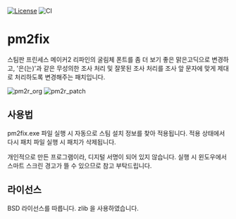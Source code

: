 [![License](https://img.shields.io/badge/License-BSD%202--Clause-orange.svg)](https://opensource.org/licenses/BSD-2-Clause)
![CI](https://github.com/leejeonghun/pm2fix/workflows/CI/badge.svg)

# pm2fix


스팀판 프린세스 메이커2 리파인의 굴림체 폰트를 좀 더 보기 좋은 맑은고딕으로 변경하고,
'은(는)'과 같은 무성의한 조사 처리 및 잘못된 조사 처리를 조사 앞 문자에 맞게 제대로 처리하도록 변경해주는 패치입니다. 

![pm2r_org](https://user-images.githubusercontent.com/11531985/105516369-23231780-5d19-11eb-9b57-6865e31ad2cf.png)
![pm2r_patch](https://user-images.githubusercontent.com/11531985/105516381-26b69e80-5d19-11eb-8c66-9b4366a50b47.png)


## 사용법

pm2fix.exe 파일 실행 시 자동으로 스팀 설치 정보를 찾아 적용됩니다.
적용 상태에서 다시 패치 파일 실행 시 패치가 삭제됩니다.

개인적으로 만든 프로그램이라, 디지털 서명이 되어 있지 않습니다. 실행 시 윈도우에서 스마트 스크린 경고가 뜰 수 있으므로 참고 부탁드립니다.


## 라이선스

BSD 라이선스를 따릅니다. zlib 을 사용하였습니다.
